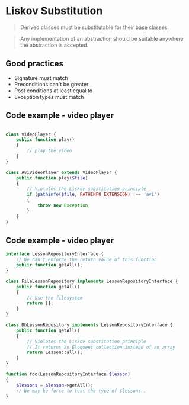# Liskov Substitution

> Derived classes must be substitutable for their base classes.

> Any implementation of an abstraction should be suitable anywhere the abstraction is accepted.

## Good practices
- Signature must match
- Preconditions can't be greater
- Post conditions at least equal to
- Exception types must match

## Code example - video player
```php

class VideoPlayer {
	public function play()
	{
		// play the video
	}
}

class AviVideoPlayer extends VideoPlayer {
	public function play($file)
	{
		// Violates the Liskov substitution principle
		if (pathinfo($file, PATHINFO_EXTENSION) !== 'avi')
		{
			throw new Exception;
		}
	}
}
```

## Code example - video player
```php
interface LessonRepositoryInterface {
	// We can't enforce the return value of this function
	public function getAll();
}

class FileLessonRepository implements LessonRepositoryInterface {
	public function getAll()
	{
		// Use the filesystem
		return [];
	}
}

class DbLessonRepository implements LessonRepositoryInterface {
	public function getAll()
	{
		// Violates the Liskov substitution principle
		// It returns an Eloquent collection instead of an array
		return Lesson::all();
	}
}

function foo(LessonRepositoryInterface $lesson)
{
	$lessons = $lesson->getAll();
	// We may be force to test the type of $lessons..
}

```